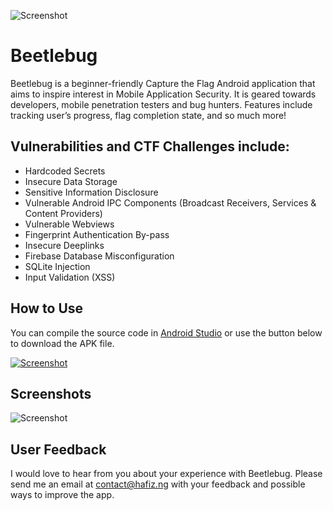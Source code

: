 ![Screenshot](https://hafiz.ng/wp-content/uploads/2022/03/github_header.png)

# Beetlebug

Beetlebug is a beginner-friendly Capture the Flag Android application that aims to inspire interest in Mobile Application Security. It is geared towards developers, mobile penetration testers and bug hunters. Features include tracking user’s progress, flag completion state, and so much more! 


## Vulnerabilities and CTF Challenges include:

- Hardcoded Secrets
- Insecure Data Storage
- Sensitive Information Disclosure
- Vulnerable Android IPC Components (Broadcast Receivers, Services & Content Providers)
- Vulnerable Webviews
- Fingerprint Authentication By-pass
- Insecure Deeplinks
- Firebase Database Misconfiguration
- SQLite Injection
- Input Validation (XSS)


## How to Use
You can compile the source code in [Android Studio](https://developer.android.com/) or use the button below to download the APK file.

[![Screenshot](https://hafiz.ng/wp-content/uploads/2022/04/download-e1649447487625.png)](https://github.com/hafiz-ng/Beetlebug/releases/download/v1.0/beetlebug.apk)


## Screenshots
![Screenshot](https://hafiz.ng/wp-content/uploads/2022/05/app_screenshots.png)


## User Feedback
I would love to hear from you about your experience with Beetlebug. Please send me an email at contact@hafiz.ng with your feedback and possible ways to improve the app.



